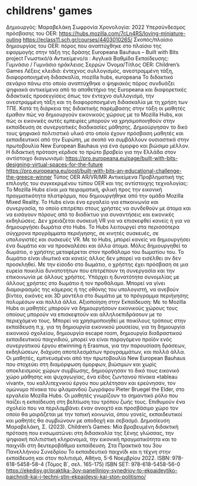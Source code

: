 # childrens' games
Δημιουργός: Μαραβελάκη Σωφρονία
Χρονολογία: 2022
Υπερσύνδεσμος πρόσβασης του OER:
https://hubs.mozilla.com/7cLn4RS/loving-miniature-outing 
https://eclass11.sch.gr/courses/4403010265/
Σκοπός/πλαίσιο δημιουργίας του OER: πόρος που αναπτύχθηκε στο πλαίσιο της εφαρμογής στην τάξη της δράσης Europeana Bauhaus – Built with Bits project 
Γνωστικό/ά Αντικείμενο/α : Αγγλικά
Βαθμίδα Εκπαίδευσης: Γυμνάσιο / Γυμνάσιο ηράκλειας Σερρών
Όνομα/Τίτλος OER: Children’s Games
Λέξεις κλειδιά: έντεχνος συλλογισμός, ανεστραμμένη τάξη, διαφοροποιημένη διδασκαλία, mozilla hubs, europeana
Το διδακτικό σενάριο πάνω στο οποίο αναπτύχθηκε ο ψηφιακός  πόρος συνδυάζει ψηφιακά αντικείμενα από το αποθετήριο της Europeana και διαφορετικές διδακτικές προσεγγίσεις όπως τον έντεχνο συλλογισμό, την ανεστραμμένη τάξη και τη διαφοροποιημένη διδασκαλία με τη χρήση των ΤΠΕ. Κατά τη διάρκεια της διδακτικής παρέμβασης στην τάξη οι μαθητές έμαθαν πώς να δημιουργούν εικονικούς χώρους με το Mozilla Hubs, και πώς οι εικονικές αυτές εμπειρίες μπορούν να χρησιμοποιηθούν στην εκπαίδευση σε συνεργατικές διαδικασίες μάθησης. Δημιούργησαν το δικό τους ψηφιακό πολιτιστικό υλικό στο οποίο έχουν πρόσβαση μαθητές και εκπαιδευτικοί από την Ευρώπη, με σκοπό να συμβάλλουν ουσιαστικά στην πρωτοβουλία New European Bauhaus για ένα όμορφο και βιώσιμο μέλλον. 
Η διδακτική πρόταση κέρδισε το πρώτο βραβείο για την Ελλάδα στον αντίστοιχο διαγωνισμό: 
https://pro.europeana.eu/page/built-with-bits-designing-virtual-spaces-for-the-future 
https://pro.europeana.eu/post/built-with-bits-an-educational-challenge-the-greece-winner 
Τύπος OER AR/VR/MR Αντικείμενα 
Προβληματική της επιλογής του συγκεκριμένου τύπου OER και της αντίστοιχης τεχνολογίας: 
 Το Mozilla Hubs είναι μια πειραματική, φιλική προς την εικονική πραγματικότητα πλατφόρμα, που δημιουργήθηκε από την ομάδα Mozilla Mixed Reality. Το Hubs είναι ένα εργαλείο για επικοινωνία και συνεργασία, το οποίο επιτρέπει στους χρήστες να συνδεθούν με άτομα και να εισάγουν πόρους από το διαδίκτυο για συναντήσεις και εικονικές εκδηλώσεις. Δεν χρειάζεται συσκευή VR για να επισκεφθεί κανείς ή για να δημιουργήσει δωμάτια στο Hubs. Το Hubs λειτουργεί στα περισσότερα σύγχρονα προγράμματα περιήγησης, σε κινητές συσκευές, σε υπολογιστές και συσκευές VR. Με το Hubs, μπορεί κανείς να δημιουργήσει ένα δωμάτιο και να προσκαλέσει και άλλα άτομα. Μόλις δημιουργηθεί το δωμάτιο, ο χρήστης μεταφέρεται στον προθάλαμο του δωματίου του. Το δωμάτιο είναι ιδιωτικό και κανείς άλλος δεν μπορεί να εισέλθει αν δεν προσκληθεί. Με την είσοδο στο δωμάτιο, ο χρήστης έχει πρόσβαση σε μια ευρεία ποικιλία δυνατοτήτων που επιτρέπουν τη συνεργασία και την επικοινωνία με άλλους χρήστες. Υπάρχει η δυνατότητα συνομιλίας με άλλους χρήστες στο δωμάτιο ή τον προθάλαμο. Μπορεί να γίνει διαμοιρασμός της κάμερας ή της οθόνης του υπολογιστή, να ανεβούν βίντεο, εικόνες και 3D μοντέλα στο δωμάτιο με το πρόγραμμα περιήγησης πολυμέσων και πολλά άλλα.
Αξιοποίηση στην Εκπαίδευση: 
Με το Mozilla Hubs οι μαθητές μπορούν να δημιουργήσουν εικονικούς χώρους τους οποίους μπορούν να επισκεφτούν και αλληλοεπιδράσουν με το περιεχόμενο τους. Μπορεί να χρησιμοποιηθεί με ποικίλους τρόπους στην εκπαίδευση π.χ. για τη δημιουργία εικονικού μουσείου, για τη δημιουργία εικονικού σχολείου, δημιουργία escape room, δημιουργία διαδραστικού εκπαιδευτικού παιχνιδιού, μπορεί να είναι παραγόμενο προϊόν ενός συνεργατικού έργου etwinning ή Erasmus, για την παρουσίαση δράσεων, εκδηλώσεων, διάχυση αποτελεσμάτων προγραμμάτων, και πολλά άλλα. 
Οι μαθητές, εμπνευσμένοι από την πρωτοβουλία New European Bauhaus που στοχεύει στη διαμόρφωση όμορφων, βιώσιμων και χωρίς αποκλεισμούς χώρων συμβίωσης, δημιούργησαν το δικό τους εικονικό χώρο μάθησης και ψυχαγωγίας, ένα είδος ζωντανού πίνακα «tableau vivant», του καλλιτεχνικού έργου που μελέτησαν και ερεύνησαν, τον ομώνυμο πίνακα του φλαμανδού ζωγράφου Pieter Bruegel the Elder, στο εργαλείο Mozilla Hubs. Οι μαθητές γνωρίζουν το σημαντικό ρόλο που παίζει η εκπαίδευση στη βελτίωση του τρόπου ζωής τους. Επιθυμούν ένα σχολείο που να περιλαμβάνει έναν ανοιχτό και προσβάσιμο χώρο τον οποίο θα μοιράζεται με την τοπική κοινωνία, όπου γονείς, εκπαιδευτικοί και μαθητές θα συμβιώνουν με αποδοχή και σεβασμό.
Δημοσίευση
Μαραβελάκη, Σ. (2023). Children’s Games: Μία βραβευμένη διδακτική πρόταση που ενσωματώνει στη διδασκαλία της ξένης γλώσσας, την ψηφιακή πολιτιστική κληρονομιά, την εικονική πραγματικότητα και το παιχνίδι στη δευτεροβάθμια εκπαίδευση. Στα Πρακτικά του 3ου Πανελλήνιου Συνεδρίου Το εκπαιδευτικό παιχνίδι και η τέχνη στην εκπαίδευση και στον πολιτισμό, Αθήνα, 5-6 Νοεμβρίου 2022. ISBN: 978-618-5458-58-4 (Τόμος B΄, σελ. 165-175) ISBN SET: 978-618-5458-56-0 https://ekedisy.gr/praktika-3oy-panellinioy-synedrioy-to-ekpaideytiko-paichnidi-kai-i-techni-stin-ekpaideysi-kai-ston-politismo/ 

